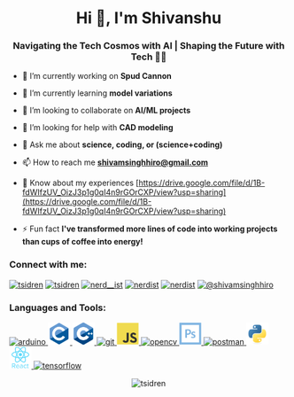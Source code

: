<h1 align="center">Hi 👋, I'm Shivanshu</h1>
<h3 align="center">Navigating the Tech Cosmos with AI | Shaping the Future with Tech 🧠🌟</h3>

- 🔭 I’m currently working on **Spud Cannon**

- 🌱 I’m currently learning **model variations**

- 👯 I’m looking to collaborate on **AI/ML projects**

- 🤝 I’m looking for help with **CAD modeling**

- 💬 Ask me about **science, coding, or (science+coding)**

- 📫 How to reach me **shivamsinghhiro@gmail.com**

- 📄 Know about my experiences [https://drive.google.com/file/d/1B-fdWIfzUV_OizJ3p1g0qI4n9rGOrCXP/view?usp=sharing](https://drive.google.com/file/d/1B-fdWIfzUV_OizJ3p1g0qI4n9rGOrCXP/view?usp=sharing)

- ⚡ Fun fact **I've transformed more lines of code into working projects than cups of coffee into energy!**

<h3 align="left">Connect with me:</h3>
<p align="left">
<a href="https://linkedin.com/in/tsidren" target="blank"><img align="center" src="https://raw.githubusercontent.com/rahuldkjain/github-profile-readme-generator/master/src/images/icons/Social/linked-in-alt.svg" alt="tsidren" height="30" width="40" /></a>
<a href="https://fb.com/tsidren" target="blank"><img align="center" src="https://raw.githubusercontent.com/rahuldkjain/github-profile-readme-generator/master/src/images/icons/Social/facebook.svg" alt="tsidren" height="30" width="40" /></a>
<a href="https://instagram.com/nerd__ist" target="blank"><img align="center" src="https://raw.githubusercontent.com/rahuldkjain/github-profile-readme-generator/master/src/images/icons/Social/instagram.svg" alt="nerd__ist" height="30" width="40" /></a>
<a href="https://www.codechef.com/users/nerdist" target="blank"><img align="center" src="https://cdn.jsdelivr.net/npm/simple-icons@3.1.0/icons/codechef.svg" alt="nerdist" height="30" width="40" /></a>
<a href="https://www.leetcode.com/nerdist" target="blank"><img align="center" src="https://raw.githubusercontent.com/rahuldkjain/github-profile-readme-generator/master/src/images/icons/Social/leet-code.svg" alt="nerdist" height="30" width="40" /></a>
<a href="https://www.hackerearth.com/@shivamsinghhiro" target="blank"><img align="center" src="https://raw.githubusercontent.com/rahuldkjain/github-profile-readme-generator/master/src/images/icons/Social/hackerearth.svg" alt="@shivamsinghhiro" height="30" width="40" /></a>
</p>

<h3 align="left">Languages and Tools:</h3>
<p align="left"> <a href="https://www.arduino.cc/" target="_blank" rel="noreferrer"> <img src="https://cdn.worldvectorlogo.com/logos/arduino-1.svg" alt="arduino" width="40" height="40"/> </a> <a href="https://www.cprogramming.com/" target="_blank" rel="noreferrer"> <img src="https://raw.githubusercontent.com/devicons/devicon/master/icons/c/c-original.svg" alt="c" width="40" height="40"/> </a> <a href="https://www.w3schools.com/cpp/" target="_blank" rel="noreferrer"> <img src="https://raw.githubusercontent.com/devicons/devicon/master/icons/cplusplus/cplusplus-original.svg" alt="cplusplus" width="40" height="40"/> </a> <a href="https://git-scm.com/" target="_blank" rel="noreferrer"> <img src="https://www.vectorlogo.zone/logos/git-scm/git-scm-icon.svg" alt="git" width="40" height="40"/> </a> <a href="https://developer.mozilla.org/en-US/docs/Web/JavaScript" target="_blank" rel="noreferrer"> <img src="https://raw.githubusercontent.com/devicons/devicon/master/icons/javascript/javascript-original.svg" alt="javascript" width="40" height="40"/> </a> <a href="https://opencv.org/" target="_blank" rel="noreferrer"> <img src="https://www.vectorlogo.zone/logos/opencv/opencv-icon.svg" alt="opencv" width="40" height="40"/> </a> <a href="https://www.photoshop.com/en" target="_blank" rel="noreferrer"> <img src="https://raw.githubusercontent.com/devicons/devicon/master/icons/photoshop/photoshop-line.svg" alt="photoshop" width="40" height="40"/> </a> <a href="https://postman.com" target="_blank" rel="noreferrer"> <img src="https://www.vectorlogo.zone/logos/getpostman/getpostman-icon.svg" alt="postman" width="40" height="40"/> </a> <a href="https://www.python.org" target="_blank" rel="noreferrer"> <img src="https://raw.githubusercontent.com/devicons/devicon/master/icons/python/python-original.svg" alt="python" width="40" height="40"/> </a> <a href="https://reactjs.org/" target="_blank" rel="noreferrer"> <img src="https://raw.githubusercontent.com/devicons/devicon/master/icons/react/react-original-wordmark.svg" alt="react" width="40" height="40"/> </a> <a href="https://www.tensorflow.org" target="_blank" rel="noreferrer"> <img src="https://www.vectorlogo.zone/logos/tensorflow/tensorflow-icon.svg" alt="tensorflow" width="40" height="40"/> </a> </p>

<p align="center"><img align="center" src="https://github-readme-stats.vercel.app/api/top-langs?username=tsidren&show_icons=true&locale=en&layout=compact&theme=onedark&no-bg=true&no-frame=true" alt="tsidren" /></p>

